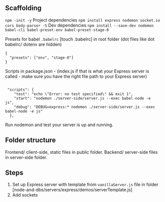 ## Scaffolding

`npm -init -y`
Project dependencies
`npm install express nodemon socket.io cors body-parser -S`
Dev dependencies
`npm install --save-dev nodemon babel-cli babel-preset-env babel-preset-stage-0`

Presets for babel `.babelrc` [touch .babelrc] in root folder (dot files like dot babelrc/ dotenv are hidden)

```
{
  "presets": ["env", "stage-0"]
}
```

Scripts in package.json - (index.js if that is what your Express server is called - make sure you have the right file path to your Express server)

```

 "scripts": {
    "test": "echo \"Error: no test specified\" && exit 1",
    "start": "nodemon ./server-side/server.js --exec babel-node -e js",
    "debug": "DEBUG=express:* nodemon ./server-side/server.js --exec babel-node -e js"
  },

```

Run nodemon and test your server is up and running.

## Folder structure

Frontend/ client-side, static files in public folder.
Backend/ server-side files in server-side folder.

## Steps

1. Set up Express server with template from `vanillaServer.js` file in folder [node-and-dbs/servers/express/demos/serverTemplate.js]
2. Add sockets
